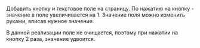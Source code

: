 Добавить кнопку и текстовое поле на страницу.
По нажатию на кнопку - значение в поле увеличивается на 1.
Значение поля можно изменить руками, вписав нужное значение.

В данной реализации поле не очищается, поэтому при нажатии на кнопку 2 раза, значение удвоится.
